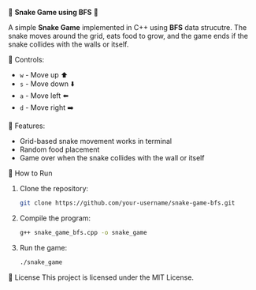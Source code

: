 🐍 **Snake Game using BFS** 🐍

A simple **Snake Game** implemented in C++ using **BFS** data strucutre. The snake moves around the grid, eats food to grow, and the game ends if the snake collides with the walls or itself.

🐍 Controls:
- `w` - Move up ⬆️
- `s` - Move down ⬇️
- `a` - Move left ⬅️
- `d` - Move right ➡️

🐍 Features:
- Grid-based snake movement works in terminal
- Random food placement
- Game over when the snake collides with the wall or itself

🐍 How to Run
1. Clone the repository:
   ```bash
   git clone https://github.com/your-username/snake-game-bfs.git
   ```

2. Compile the program:
   ```bash
   g++ snake_game_bfs.cpp -o snake_game
   ```

3. Run the game:
   ```bash
   ./snake_game
   ```

📄 License
This project is licensed under the MIT License.
